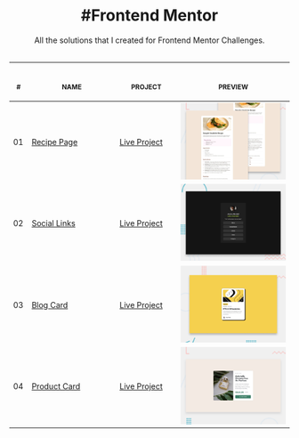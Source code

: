 <h1 align="center"> #Frontend Mentor </h1>

<p align="center">
    All the solutions that I created for Frontend Mentor Challenges.
    <br>
    <br><table>
    <thead>
        <tr>
            <th align="center">
                <img width="20" height="1"> 
                <p>
                    <small>#</small>
                </p>
            </th>
            <th align="center">
                <img width="220" height="1"> 
                <p> 
                    <small>
                      NAME
                    </small>
                </p>
            </th>
            <th align="center">
                <img width="130" height="1">
                <p align="center"> 
                    <small>
                      PROJECT
                    </small>
                </p>
            </th>
            <th align="center">
                <img width="201" height="1">
                <p align="center"> 
                    <small>
                    PREVIEW
                    </small>
                </p>
            </th>
        </tr>
    </thead>
    <tbody>
        <tr>
            <td>01</td>
            <td><a href="recipe-page">Recipe Page</a></td>
            <td><a href="https://isadoraguiar.github.io/frontend-mentor/recipe-page/">Live Project</a></td>
            <td align="center">
            <a href="recipe-page"><img width="300px" src="./recipe-page/design/desktop-preview.jpg" /></a></td>
        </tr>
        <tr>
            <td>02</td>
            <td><a href="social-links">Social Links</a></td>
            <td><a href="https://isadoraguiar.github.io/frontend-mentor/social-links/">Live Project</a></td>
            <td align="center"><a href="social-links"><img width="300px" src="./social-links/design/desktop-preview.jpg" /></a></td>
        </tr>
        <tr>
            <td>03</td>
            <td><a href="blog-card">Blog Card</a></td>
            <td><a href="https://isadoraguiar.github.io/frontend-mentor/blog-card/">Live Project</a></td>
            <td align="center"><a href="blog-card"><img width="300px" src="./blog-card/design/desktop-preview.jpg" /></a></td>
        </tr>
        <tr>
            <td>04</td>
            <td><a href="product-card">Product Card</a></td>
            <td><a href="https://isadoraguiar.github.io/frontend-mentor/product-card/">Live Project</a></td>
            <td align="center"><a href="product-card"><img width="300px" src="./product-card/design/desktop-preview.jpg" /></a></td>
        </tr>
    </tbody>
</table></p>
